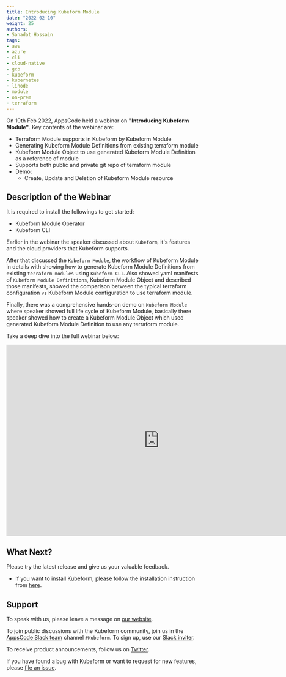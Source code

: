 ```yaml
---
title: Introducing Kubeform Module
date: "2022-02-10"
weight: 25
authors:
- Sahadat Hossain
tags:
- aws
- azure
- cli
- cloud-native
- gcp
- kubeform
- kubernetes
- linode
- module
- on-prem
- terraform
---
```


On 10th Feb 2022, AppsCode held a webinar on **"Introducing Kubeform Module"**. Key contents of the webinar are:

* Terraform Module supports in Kubeform by Kubeform Module
* Generating Kubeform Module Definitions from existing terraform module
* Kubeform Module Object to use generated Kubeform Module Definition as a reference of module
* Supports both public and private git repo of terraform module
* Demo:
  * Create, Update and Deletion of Kubeform Module resource

## Description of the Webinar

It is required to install the followings to get started:
  - Kubeform Module Operator
  - Kubeform CLI

Earlier in the webinar the speaker discussed about `Kubeform`, it's features and the cloud providers that Kubeform supports.

After that discussed the `Kubeform Module`, the workflow of Kubeform Module in details with showing how to generate Kubeform Module Definitions from existing `terraform modules` using `Kubeform CLI`. Also showed yaml manifests of `Kubeform Module Definitions`, Kubeform Module Object and described those manifests, showed the comparison between the typical terraform configuration `vs` Kubeform Module configuration to use terraform module.

Finally, there was a comprehensive hands-on demo on `Kubeform Module` where speaker showed full life cycle of Kubeform Module, basically there speaker showed how to create a Kubeform Module Object which used generated Kubeform Module Definition to use any terraform module.


Take a deep dive into the full webinar below:

<iframe width="800" height="500" src="https://www.youtube.com/embed/FiSuJWDR_FY" title="YouTube video player" frameborder="0" allow="accelerometer; autoplay; clipboard-write; encrypted-media; gyroscope; picture-in-picture" allowfullscreen></iframe>

## What Next?

Please try the latest release and give us your valuable feedback.

* If you want to install Kubeform, please follow the installation instruction from [here](http://www.kubeform.com/docs/latest/setup).

## Support

To speak with us, please leave a message on [our website](https://appscode.com/contact/).

To join public discussions with the Kubeform community, join us in the [AppsCode Slack team](https://appscode.slack.com/messages/C8NCX6N23/details/) channel `#Kubeform`. To sign up, use our [Slack inviter](https://slack.appscode.com/).

To receive product announcements, follow us on [Twitter](https://twitter.com/Kubeform).

If you have found a bug with Kubeform or want to request for new features, please [file an issue](https://github.com/Kubeform/Kubeform/issues/new).
